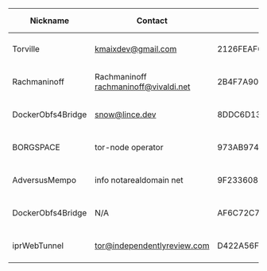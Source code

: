 | Nickname |  Contact | Hashed Fingerprint	| Running | Flags | Last Seen | First Seen | Last Restarted | Advertised Bandwidth | Platform | Version | Version Status | Recommended Version | BridgeDB Distributor | OR Addresses | Transports | BlockList |
|---|---|---|---|---|---|---|---|---|---|---|---|---|---|---|---|---|
|Torville | kmaixdev@gmail.com | 2126FEAF63C55B134DE72F75CBA722BE37B6A462 | true | Running, V2Dir, Valid | 2025-08-17 08:48:32 | 2025-08-17 04:18:32 | 2025-08-17 03:55:50 | 0 | Tor 0.4.8.17 on Linux | 0.4.8.17 | recommended | true | N/A | 10.53.98.133:51458, [fd9f:2e19:3bcf::a4:4f04]:51458 | obfs4 | |
|Rachmaninoff | Rachmaninoff <rachmaninoff@vivaldi.net> | 2B4F7A9052F42E8E6A54F879D59F5EF1A92E7827 | false | V2Dir, Valid | 2025-08-17 08:48:32 | 2025-08-17 07:48:32 | 2025-08-17 07:45:04 | 50176 | Tor 0.4.8.17 on Linux | 0.4.8.17 | recommended | true | settings | 10.70.235.57:52222 | obfs4 | |
|DockerObfs4Bridge | snow@lince.dev | 8DDC6D1377DFC022FFB46B53F04BD2FE3C2900DF | false | V2Dir, Valid | 2025-08-17 08:48:32 | 2025-08-17 01:18:32 | 2025-08-17 00:55:37 | 0 | Tor 0.4.8.14 on Linux | 0.4.8.14 | recommended | true | N/A | 10.24.65.219:59304 |  | |
|BORGSPACE | tor-node operator <tor-node AT collective DASH b DOT org DOT uk> | 973AB974140A7F6EA242A2CA5882EEE0AE41CB68 | true | Running, V2Dir, Valid | 2025-08-17 08:48:32 | 2025-08-17 05:18:32 | 2025-08-17 05:17:37 | 1207296 | Tor 0.4.8.17 on Linux | 0.4.8.17 | recommended | true | email | 10.177.109.184:53208 | obfs4 | |
|AdversusMempo | info <at> notarealdomain <dot> net | 9F233608BB68532A6F3C65EA74AED77FDBB59719 | false | V2Dir, Valid | 2025-08-17 08:48:32 | 2025-08-17 08:18:32 | 2025-08-17 08:01:15 | 15767552 | Tor 0.4.8.17 on Linux | 0.4.8.17 | recommended | true | settings | 10.2.117.187:49559 | obfs4 | ru|
|DockerObfs4Bridge | N/A | AF6C72C7A73A7A8B73662437A5071F299DD8EFD3 | true | Running, V2Dir, Valid | 2025-08-17 08:48:32 | 2025-08-17 00:48:32 | 2025-08-17 00:52:23 | 0 | Tor 0.4.8.14 on Linux | 0.4.8.14 | recommended | true | N/A | 10.201.82.163:49823 | obfs4 | |
|iprWebTunnel | tor@independentlyreview.com | D422A56F1244E067A17C49414D1649A33C171702 | false | V2Dir, Valid | 2025-08-17 08:48:32 | 2025-08-17 08:18:32 | 2025-08-17 08:11:35 | 193536 | Tor 0.4.8.17 on Linux | 0.4.8.17 | recommended | true | https | 10.10.186.227:58611 | webtunnel | |
